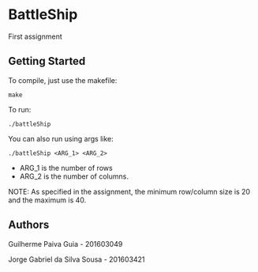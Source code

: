 # BattleShip

First assignment

## Getting Started

To compile, just use the makefile:

```
make
```

To run:

```
./battleShip
```

You can also run using args like:

```
./battleShip <ARG_1> <ARG_2>
```

* ARG_1 is the number of rows 
* ARG_2 is the number of columns.


NOTE: As specified in the assignment, the minimum row/column size is 20 and the maximum is 40.

## Authors

Guilherme Paiva Guia - 201603049

Jorge Gabriel da Silva Sousa - 201603421